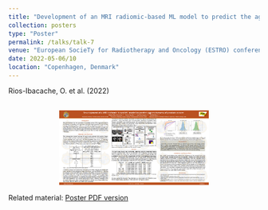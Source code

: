 ```yaml
---
title: "Development of an MRI radiomic-based ML model to predict the aggressiveness of prostate cancer"
collection: posters
type: "Poster"
permalink: /talks/talk-7
venue: "European SocieTy for Radiotherapy and Oncology (ESTRO) conference 2022"
date: 2022-05-06/10
location: "Copenhagen, Denmark"
---
```


Rios-Ibacache, O. et al. (2022) 
<center><br/><img src='/files/Poster___ESTRO.png' width="300" height="150"></center>


Related material: [Poster PDF version](http://odetteriosi.github.io/files/Poster___ESTRO.pdf)
